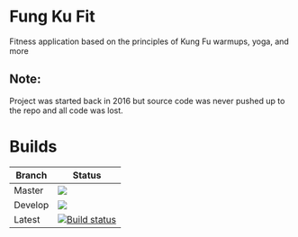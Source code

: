 # Fung Ku Fit
Fitness application based on the principles of Kung Fu warmups, yoga, and more

## Note:
Project was started back in 2016 but source code was never pushed up to the repo and all code was lost.

# Builds
| Branch | Status |
|--------|--------|
| Master | ![](https://xenoinc.visualstudio.com/FungKuFit/_apis/build/status/FungKuFit-CI%20Wizard?branchName=master)
| Develop | ![](https://xenoinc.visualstudio.com/FungKuFit/_apis/build/status/FungKuFit-CI%20Wizard?branchName=develop)
| Latest | [![Build status](https://xenoinc.visualstudio.com/FungKuFit/_apis/build/status/FungKuFit-CI%20Wizard)](https://xenoinc.visualstudio.com/FungKuFit/_build/latest?definitionId=2)

